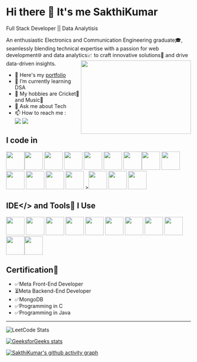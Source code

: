 # Hi there 👋 It's me SakthiKumar 

Full Stack Developer || Data Analytisis

An enthusiastic Electronics and Communication Engineering graduate🎓, seamlessly blending technical expertise with a passion for web development🌐 and data analytics📈 to craft innovative solutions🚀 and drive data-driven insights.
<img align="right" width="300" height="200" src="https://i.pinimg.com/originals/47/f0/34/47f0342cec72b800463bf003eac1257e.gif">
- 🔭 Here's my [portfolio](https://sakthikumar08.github.io/portfolio/)                                                 
- 🌱 I’m currently learning DSA
- 👯 My hobbies are Cricket🏏 and Music🎵
- 💬 Ask me about Tech
- 📫 How to reach me :
<br /> [<img src="https://img.shields.io/badge/Gmail-D14836?style=for-the-badge&logo=gmail&logoColor=white" />](sakthikumar21@gmail.com) [<img src="https://img.shields.io/badge/LinkedIn-0077B5?style=for-the-badge&logo=linkedin&logoColor=white" />](www.linkedin.com/in/sakthikumar08)


## I code in
<img height="50" width="50" src="https://img.icons8.com/color/48/000000/java-coffee-cup-logo.png" /><img height="50" width="50" src="https://img.icons8.com/color/48/000000/python.png" /> <img height="50" width="50" src="https://img.icons8.com/color/48/000000/c-programming.png" /> <img height="50" width="50" src="https://img.icons8.com/color/48/000000/html-5.png" /> <img height="50" width="50" src="https://img.icons8.com/color/48/000000/css3.png" />  <img height="50" width="50" src="https://img.icons8.com/color/48/000000/bootstrap.png" />
<img height="50" width="50" src="https://img.icons8.com/color/48/000000/javascript.png"/><img height="50" width="50" src="https://img.icons8.com/fluency/48/tailwind_css.png" /> <img height="50" width="50" src="https://img.icons8.com/color/48/000000/react-native.png"/> <img height="50" width="50" src="https://img.icons8.com/ios/50/express-js.png"/> <img height="50" width="50" src="https://img.icons8.com/color/48/000000/mysql-logo.png"/> <img height="50" width="50" src="https://img.icons8.com/color/48/000000/mongodb.png"/> <img height="50" width="50" src="https://img.icons8.com/color/48/000000/nodejs.png"/> ><img height="50" width="50" src="https://img.icons8.com/fluent/48/000000/arduino.png"/>  <img height="50" width="50" src="https://img.icons8.com/color/48/numpy.png"/> <img height="50" width="50" src="https://img.icons8.com/color/48/pandas.png"/>

## IDE</> and Tools🔧 I Use
<img height="50" width="50" src="https://img.icons8.com/color/48/000000/visual-studio-code-2019.png"/> <img height="50" width="50" src="https://img.icons8.com/color/48/000000/pycharm.png"/> <img height="50" width="50" src="https://img.icons8.com/color/50/000000/git.png"/> <img height="50" width="50" src="https://img.icons8.com/dusk/64/000000/anaconda.png"/> <img height="50" src="https://img.icons8.com/fluency/48/matlab.png"/> <img height="50" src="https://img.icons8.com/fluency/48/snowflake.png" /> <img height="50" width="50" src="https://img.icons8.com/fluency/48/canva.png"/> <img height="50" width="50" src="https://img.icons8.com/color/48/000000/figma--v1.png"/> <img height="50" width="50" src="https://img.icons8.com/color/48/microsoft-excel-2019.png"/> <img height="50" width="50" src="https://img.icons8.com/color/48/power-bi.png"/><img height="50" src="https://img.shields.io/badge/Netlify-00C7B7?style=for-the-badge&logo=netlify&logoColor=white"/> 

## Certification📃
- ✅Meta Front-End Developer  
- ⏳Meta Backend-End Developer
- ✅MongoDB
- ✅Programming in C
- ✅Programming in Java

---



![LeetCode Stats](https://leetcard.jacoblin.cool/sakthikumar08?theme=dark&font=Marvel&ext=contest)


[![GeeksforGeeks stats](https://gfgstatscard.vercel.app/sakthikumar08)](https://www.geeksforgeeks.org/user/sakthikumar08/)

[![SakthiKumar's github activity graph](https://github-readme-activity-graph.vercel.app/graph?username=sakthikumar08&bg_color=363636&color=fffaff&line=13ec22&point=fdf7fc&area=true&hide_border=true)](https://github.com/ashutosh00710/github-readme-activity-graph)
